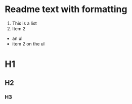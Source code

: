 # Readme text with formatting
1. This is a list
2. Item 2

- an ul
- item 2 on the ul

# H1
## H2
### H3
